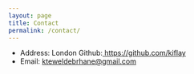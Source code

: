 ```yaml
---
layout: page
title: Contact
permalink: /contact/
---
```



* Address: London
  Github:<a href= "https://github.com/kiflay" target ="_blank"> https://github.com/kiflay </a>
* Email:  kteweldebrhane@gmail.com